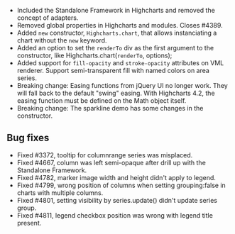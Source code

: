 - Included the Standalone Framework in Highcharts and removed the concept of adapters.
- Removed global properties in Highcharts and modules. Closes #4389.
- Added ``new`` constructor, ``Highcharts.chart``, that allows instanciating a chart without the ``new`` keyword.
- Added an option to set the ``renderTo`` div as the first argument to the constructor, like Highcharts.chart(``renderTo``, options);
- Added support for ``fill-opacity`` and ``stroke-opacity`` attributes on VML renderer. Support semi-transparent fill with named colors on area series.
- Breaking change: Easing functions from jQuery UI no longer work. They will fall back to the default "swing" easing. With Highcharts 4.2, the easing function must be defined on the Math object itself.
- Breaking change: The sparkline demo has some changes in the constructor.
## Bug fixes 
- Fixed #3372, tooltip for columnrange series was misplaced.
- Fixed #4667, column was left semi-opaque after drill up with the Standalone Framework.
- Fixed #4782, marker image width and height didn't apply to legend.
- Fixed #4799, wrong position of columns when setting grouping:false in charts with multiple columns.
- Fixed #4801, setting visibility by series.update() didn't update series group.
- Fixed #4811, legend checkbox position was wrong with legend title present.